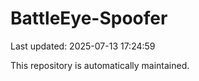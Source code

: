 # BattleEye-Spoofer

Last updated: 2025-07-13 17:24:59

This repository is automatically maintained.
